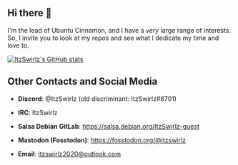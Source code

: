 ## Hi there 👋

I'm the lead of Ubuntu Cinnamon, and I have a *very* large range of interests. So, I invite you to look at my repos and see what I dedicate my time and love to.  

[![ItzSwirlz's GitHub stats](https://github-readme-stats.vercel.app/api?username=ItzSwirlz&count_private=true&show_icons=true&theme=dark)](https://github.com/anuraghazra/github-readme-stats)

## Other Contacts and Social Media
* **Discord**: @ItzSwirlz (old discriminant: ItzSwirlz#8701)

* **IRC**: ItzSwirlz

* **Salsa Debian GitLab**: https://salsa.debian.org/ItzSwirlz-guest

* **Mastodon (Fosstodon)**: https://fosstodon.org/@itzswirlz

* **Email**: itzswirlz2020@outlook.com
